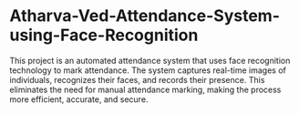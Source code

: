 # Atharva-Ved-Attendance-System-using-Face-Recognition
This project is an automated attendance system that uses face recognition technology to mark attendance. The system captures real-time images of individuals, recognizes their faces, and records their presence. This eliminates the need for manual attendance marking, making the process more efficient, accurate, and secure.
